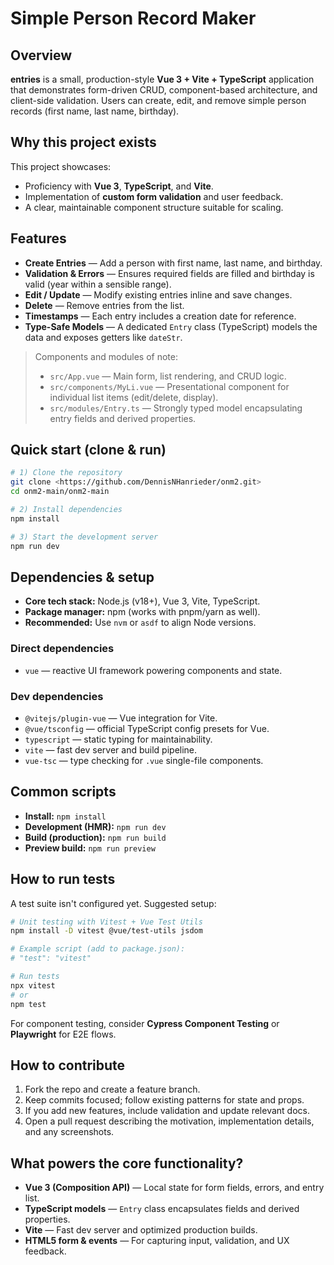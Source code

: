# Simple Person Record Maker

## Overview
**entries** is a small, production-style **Vue 3 + Vite + TypeScript** application that demonstrates form-driven CRUD, component-based architecture, and client-side validation. Users can create, edit, and remove simple person records (first name, last name, birthday).

## Why this project exists
This project showcases:
- Proficiency with **Vue 3**, **TypeScript**, and **Vite**.
- Implementation of **custom form validation** and user feedback.
- A clear, maintainable component structure suitable for scaling.

## Features
- **Create Entries** — Add a person with first name, last name, and birthday.
- **Validation & Errors** — Ensures required fields are filled and birthday is valid (year within a sensible range).
- **Edit / Update** — Modify existing entries inline and save changes.
- **Delete** — Remove entries from the list.
- **Timestamps** — Each entry includes a creation date for reference.
- **Type-Safe Models** — A dedicated `Entry` class (TypeScript) models the data and exposes getters like `dateStr`.

> Components and modules of note:
> - `src/App.vue` — Main form, list rendering, and CRUD logic.
> - `src/components/MyLi.vue` — Presentational component for individual list items (edit/delete, display).
> - `src/modules/Entry.ts` — Strongly typed model encapsulating entry fields and derived properties.

## Quick start (clone & run)
```bash
# 1) Clone the repository
git clone <https://github.com/DennisNHanrieder/onm2.git>
cd onm2-main/onm2-main

# 2) Install dependencies
npm install

# 3) Start the development server
npm run dev
```

## Dependencies & setup
- **Core tech stack:** Node.js (v18+), Vue 3, Vite, TypeScript.
- **Package manager:** npm (works with pnpm/yarn as well).
- **Recommended:** Use `nvm` or `asdf` to align Node versions.

### Direct dependencies
- `vue` — reactive UI framework powering components and state.

### Dev dependencies
- `@vitejs/plugin-vue` — Vue integration for Vite.
- `@vue/tsconfig` — official TypeScript config presets for Vue.
- `typescript` — static typing for maintainability.
- `vite` — fast dev server and build pipeline.
- `vue-tsc` — type checking for `.vue` single-file components.

## Common scripts
- **Install:** `npm install`
- **Development (HMR):** `npm run dev`
- **Build (production):** `npm run build`
- **Preview build:** `npm run preview`

## How to run tests
A test suite isn't configured yet. Suggested setup:
```bash
# Unit testing with Vitest + Vue Test Utils
npm install -D vitest @vue/test-utils jsdom

# Example script (add to package.json):
# "test": "vitest"

# Run tests
npx vitest
# or
npm test
```
For component testing, consider **Cypress Component Testing** or **Playwright** for E2E flows.

## How to contribute
1. Fork the repo and create a feature branch.
2. Keep commits focused; follow existing patterns for state and props.
3. If you add new features, include validation and update relevant docs.
4. Open a pull request describing the motivation, implementation details, and any screenshots.

## What powers the core functionality?
- **Vue 3 (Composition API)** — Local state for form fields, errors, and entry list.
- **TypeScript models** — `Entry` class encapsulates fields and derived properties.
- **Vite** — Fast dev server and optimized production builds.
- **HTML5 form & events** — For capturing input, validation, and UX feedback.

